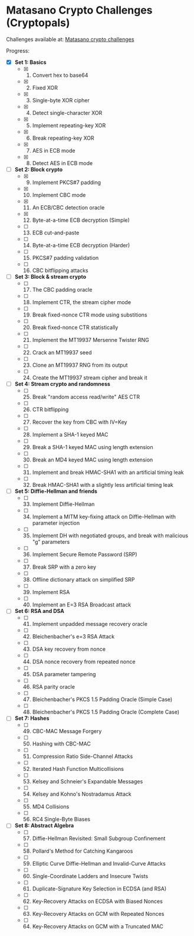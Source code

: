# Matasano Crypto Challenges (Cryptopals)

Challenges available at: [Matasano crypto challenges](http://cryptopals.com/)


Progress:

- [x] **Set 1: Basics**
  - [x] 1. Convert hex to base64
  - [x] 2. Fixed XOR
  - [x] 3. Single-byte XOR cipher
  - [x] 4. Detect single-character XOR
  - [x] 5. Implement repeating-key XOR
  - [x] 6. Break repeating-key XOR
  - [x] 7. AES in ECB mode
  - [x] 8. Detect AES in ECB mode
- [ ] **Set 2: Block crypto**
  - [x] 9. Implement PKCS#7 padding
  - [x] 10. Implement CBC mode
  - [x] 11. An ECB/CBC detection oracle
  - [x] 12. Byte-at-a-time ECB decryption (Simple)
  - [ ] 13. ECB cut-and-paste
  - [ ] 14. Byte-at-a-time ECB decryption (Harder)
  - [ ] 15. PKCS#7 padding validation
  - [ ] 16. CBC bitflipping attacks
- [ ] **Set 3: Block & stream crypto**
  - [ ] 17. The CBC padding oracle
  - [ ] 18. Implement CTR, the stream cipher mode
  - [ ] 19. Break fixed-nonce CTR mode using substitions
  - [ ] 20. Break fixed-nonce CTR statistically
  - [ ] 21. Implement the MT19937 Mersenne Twister RNG
  - [ ] 22. Crack an MT19937 seed
  - [ ] 23. Clone an MT19937 RNG from its output
  - [ ] 24. Create the MT19937 stream cipher and break it
- [ ] **Set 4: Stream crypto and randomness**
  - [ ] 25. Break "random access read/write" AES CTR
  - [ ] 26. CTR bitflipping
  - [ ] 27. Recover the key from CBC with IV=Key
  - [ ] 28. Implement a SHA-1 keyed MAC
  - [ ] 29. Break a SHA-1 keyed MAC using length extension
  - [ ] 30. Break an MD4 keyed MAC using length extension
  - [ ] 31. Implement and break HMAC-SHA1 with an artificial timing leak
  - [ ] 32. Break HMAC-SHA1 with a slightly less artificial timing leak
- [ ] **Set 5: Diffie-Hellman and friends**
  - [ ] 33. Implement Diffie-Hellman
  - [ ] 34. Implement a MITM key-fixing attack on Diffie-Hellman with parameter injection
  - [ ] 35. Implement DH with negotiated groups, and break with malicious "g" parameters
  - [ ] 36. Implement Secure Remote Password (SRP)
  - [ ] 37. Break SRP with a zero key
  - [ ] 38. Offline dictionary attack on simplified SRP
  - [ ] 39. Implement RSA
  - [ ] 40. Implement an E=3 RSA Broadcast attack
- [ ] **Set 6: RSA and DSA**
  - [ ] 41. Implement unpadded message recovery oracle
  - [ ] 42. Bleichenbacher's e=3 RSA Attack
  - [ ] 43. DSA key recovery from nonce
  - [ ] 44. DSA nonce recovery from repeated nonce
  - [ ] 45. DSA parameter tampering
  - [ ] 46. RSA parity oracle
  - [ ] 47. Bleichenbacher's PKCS 1.5 Padding Oracle (Simple Case)
  - [ ] 48. Bleichenbacher's PKCS 1.5 Padding Oracle (Complete Case)
- [ ] **Set 7: Hashes**
  - [ ] 49. CBC-MAC Message Forgery
  - [ ] 50. Hashing with CBC-MAC
  - [ ] 51. Compression Ratio Side-Channel Attacks
  - [ ] 52. Iterated Hash Function Multicollisions
  - [ ] 53. Kelsey and Schneier's Expandable Messages
  - [ ] 54. Kelsey and Kohno's Nostradamus Attack
  - [ ] 55. MD4 Collisions
  - [ ] 56. RC4 Single-Byte Biases
- [ ] **Set 8: Abstract Algebra**
  - [ ] 57. Diffie-Hellman Revisited: Small Subgroup Confinement
  - [ ] 58. Pollard's Method for Catching Kangaroos
  - [ ] 59. Elliptic Curve Diffie-Hellman and Invalid-Curve Attacks
  - [ ] 60. Single-Coordinate Ladders and Insecure Twists
  - [ ] 61. Duplicate-Signature Key Selection in ECDSA (and RSA)
  - [ ] 62. Key-Recovery Attacks on ECDSA with Biased Nonces
  - [ ] 63. Key-Recovery Attacks on GCM with Repeated Nonces
  - [ ] 64. Key-Recovery Attacks on GCM with a Truncated MAC

